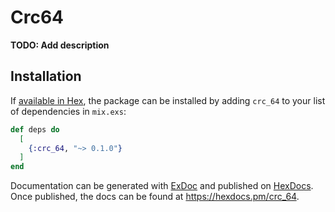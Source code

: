 # Crc64

**TODO: Add description**

## Installation

If [available in Hex](https://hex.pm/docs/publish), the package can be installed
by adding `crc_64` to your list of dependencies in `mix.exs`:

```elixir
def deps do
  [
    {:crc_64, "~> 0.1.0"}
  ]
end
```

Documentation can be generated with [ExDoc](https://github.com/elixir-lang/ex_doc)
and published on [HexDocs](https://hexdocs.pm). Once published, the docs can
be found at <https://hexdocs.pm/crc_64>.

